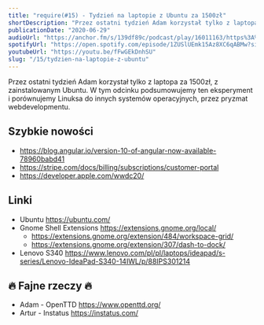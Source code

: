 ```yaml
---
title: "require(#15) - Tydzień na laptopie z Ubuntu za 1500zł"
shortDescription: "Przez ostatni tydzień Adam korzystał tylko z laptopa za 1500zł, z zainstalowanym Ubuntu. W tym odcinku podsumowujemy ten eksperyment i porównujemy Linuksa do innych systemów operacyjnych, przez pryzmat webdevelopmentu."
publicationDate: "2020-06-29"
audioUrl: "https://anchor.fm/s/139df89c/podcast/play/16011163/https%3A%2F%2Fd3ctxlq1ktw2nl.cloudfront.net%2Fproduction%2F2020-6-2%2F87019457-44100-2-613b96523acd9.mp3"
spotifyUrl: "https://open.spotify.com/episode/1ZUSlUEmk15Az8XC6qABMw?si=kANgrzbNRqamQfHywNCa7Q"
youtubeUrl: "https://youtu.be/fFwGEkDnhSU"
slug: "/15/tydzien-na-laptopie-z-ubuntu"
---
```


Przez ostatni tydzień Adam korzystał tylko z laptopa za 1500zł, z zainstalowanym Ubuntu. W tym odcinku podsumowujemy ten eksperyment i porównujemy Linuksa do innych systemów operacyjnych, przez pryzmat webdevelopmentu.

## Szybkie nowości

- https://blog.angular.io/version-10-of-angular-now-available-78960babd41
- https://stripe.com/docs/billing/subscriptions/customer-portal
- https://developer.apple.com/wwdc20/

## Linki

- Ubuntu https://ubuntu.com/
- Gnome Shell Extensions https://extensions.gnome.org/local/
  - https://extensions.gnome.org/extension/484/workspace-grid/
  - https://extensions.gnome.org/extension/307/dash-to-dock/
- Lenovo S340 https://www.lenovo.com/pl/pl/laptops/ideapad/s-series/Lenovo-IdeaPad-S340-14IWL/p/88IPS301214

## 🔥 Fajne rzeczy 🔥

- Adam - OpenTTD https://www.openttd.org/
- Artur - Instatus https://instatus.com/
